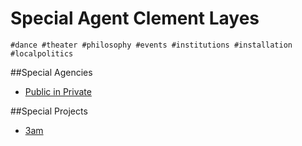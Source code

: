 Special Agent Clement Layes
=============

`#dance #theater #philosophy #events #institutions #installation #localpolitics`


##Special Agencies

* [Public in Private](../../../../tree/master/agencies/publicinprivate)


##Special Projects

* [3am](../../../../tree/master/projects/3am)

